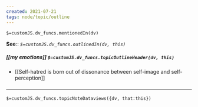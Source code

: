 ```yaml
---
created: 2021-07-21
tags: node/topic/outline
---
```

`$=customJS.dv_funcs.mentionedIn(dv)`


**See**:: 
*`$=customJS.dv_funcs.outlinedIn(dv, this)`*

##### [[my emotions]] `$=customJS.dv_funcs.topicOutlineHeader(dv, this)`
- [[Self-hatred is born out of dissonance between self-image and self-perception]]

### <hr class="dataviews"/>

`$=customJS.dv_funcs.topicNoteDataviews({dv, that:this})`


